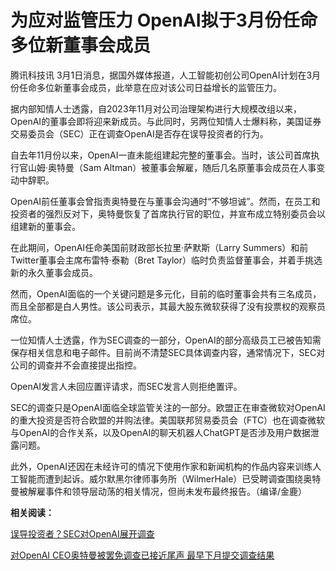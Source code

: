 # 为应对监管压力 OpenAI拟于3月份任命多位新董事会成员

腾讯科技讯 3月1日消息，据国外媒体报道，人工智能初创公司OpenAI计划在3月份任命多位新董事会成员，此举意在应对该公司日益增长的监管压力。

据内部知情人士透露，自2023年11月对公司治理架构进行大规模改组以来，OpenAI的董事会即将迎来新成员。与此同时，另两位知情人士爆料称，美国证券交易委员会（SEC）正在调查OpenAI是否存在误导投资者的行为。

自去年11月份以来，OpenAI一直未能组建起完整的董事会。当时，该公司首席执行官山姆·奥特曼（Sam
Altman）被董事会解雇，随后几名原董事会成员在人事变动中辞职。

OpenAI前任董事会曾指责奥特曼在与董事会沟通时“不够坦诚”。然而，在员工和投资者的强烈反对下，奥特曼恢复了首席执行官的职位，并宣布成立特别委员会以组建新的董事会。

在此期间，OpenAI任命美国前财政部长拉里·萨默斯（Larry Summers）和前Twitter董事会主席布雷特·泰勒（Bret
Taylor）临时负责监督董事会，并着手挑选新的永久董事会成员。

然而，OpenAI面临的一个关键问题是多元化，目前的临时董事会共有三名成员，而且全部都是白人男性。该公司表示，其最大股东微软获得了没有投票权的观察员席位。

一位知情人士透露，作为SEC调查的一部分，OpenAI的部分高级员工已被告知需保存相关信息和电子邮件。目前尚不清楚SEC具体调查内容，通常情况下，SEC对公司的调查并不会直接提出指控。

OpenAI发言人未回应置评请求，而SEC发言人则拒绝置评。

SEC的调查只是OpenAI面临全球监管关注的一部分。欧盟正在审查微软对OpenAI的重大投资是否符合欧盟的并购法律。美国联邦贸易委员会（FTC）也在调查微软与OpenAI的合作关系，以及OpenAI的聊天机器人ChatGPT是否涉及用户数据泄露问题。

此外，OpenAI还因在未经许可的情况下使用作家和新闻机构的作品内容来训练人工智能而遭到起诉。威尔默黑尔律师事务所（WilmerHale）已受聘调查围绕奥特曼被解雇事件和领导层动荡的相关情况，但尚未发布最终报告。（编译/金鹿）

**相关阅读：**

[误导投资者？SEC对OpenAI展开调查 ](https://news.qq.com/rain/a/20240229A04B5D00)

[对OpenAI CEO奥特曼被罢免调查已接近尾声
最早下月提交调查结果](https://news.qq.com/rain/a/20240229A00EXZ00)


